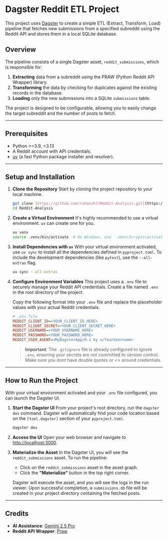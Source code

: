 # Dagster Reddit ETL Project

This project uses [Dagster](https://dagster.io/) to create a simple ETL (Extract, Transform, Load) pipeline that fetches new submissions from a specified subreddit using the Reddit API and stores them in a local SQLite database.

## Overview

The pipeline consists of a single Dagster asset, `reddit_submissions`, which is responsible for:
1.  **Extracting** data from a subreddit using the PRAW (Python Reddit API Wrapper) library.
2.  **Transforming** the data by checking for duplicates against the existing records in the database.
3.  **Loading** only the new submissions into a SQLite `submissions` table.

The project is designed to be configurable, allowing you to easily change the target subreddit and the number of posts to fetch.

---

## Prerequisites

* Python >=3.9, <3.13
* A Reddit account with API credentials.
* [uv](https://github.com/astral-sh/uv) (a fast Python package installer and resolver).

---

## Setup and Installation

1.  **Clone the Repository**
    Start by cloning the project repository to your local machine.
    ```bash
    git clone [https://github.com/rohanvh7/Reddit-Analysis.git](https://github.com/rohanvh7/Reddit-Analysis.git)
    cd Reddit-Analysis
    ```

2.  **Create a Virtual Environment**
    It's highly recommended to use a virtual environment. `uv` can create one for you.
    ```bash
    uv venv
    source .venv/bin/activate  # On Windows, use `.venv\Scripts\activate`
    ```

3.  **Install Dependencies with `uv`**
    With your virtual environment activated, use `uv sync` to install all the dependencies defined in `pyproject.toml`. To include the development dependencies (like `pytest`), use the `--all-extras` flag.
    ```bash
    uv sync --all-extras
    ```

4.  **Configure Environment Variables**
    This project uses a `.env` file to securely manage your Reddit API credentials. Create a file named `.env` in the root directory of the project.

    Copy the following format into your `.env` file and replace the placeholder values with your actual Reddit credentials.
    
    ```ini
    # .env file
    REDDIT_CLIENT_ID=<YOUR_CLIENT_ID_HERE>
    REDDIT_CLIENT_SECRET=<YOUR_CLIENT_SECRET_HERE>
    REDDIT_USERNAME=<YOUR_USERNAME_HERE>
    REDDIT_PASSWORD=<YOUR_PASSWORD_HERE>
    REDDIT_USER_AGENT=<MyDagsterApp/0.1 by u/YourUsername>
    ```
    > **Important**: The `.gitignore` file is already configured to ignore `.env`, ensuring your secrets are not committed to version control. Make sure you dont have double quotes or <> around credentials.

---

## How to Run the Project

With your virtual environment activated and your `.env` file configured, you can launch the Dagster UI.

1.  **Start the Dagster UI**
    From your project's root directory, run the `dagster dev` command. Dagster will automatically find your code location based on the `[tool.dagster]` section of your `pyproject.toml`.
    ```bash
    dagster dev
    ```

2.  **Access the UI**
    Open your web browser and navigate to [http://localhost:3000](http://localhost:3000).

3.  **Materialize the Asset**
    In the Dagster UI, you will see the `reddit_submissions` asset. To run the pipeline:
    * Click on the `reddit_submissions` asset in the asset graph.
    * Click the **"Materialize"** button in the top right corner.

    Dagster will execute the asset, and you will see the logs in the run viewer. Upon successful completion, a `submissions.db` file will be created in your project directory containing the fetched posts.

---

## Credits
* **AI Assistance**: [Gemini 2.5 Pro](https://deepmind.google/technologies/gemini/)
* **Reddit API Wrapper**: [Praw](https://praw.readthedocs.io)

